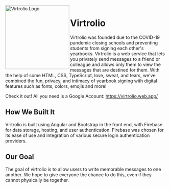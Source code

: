 <img align="left" src="https://github.com/virtrolio/virtrolio-site/blob/master/src/assets/images/logo_reg.png" width="200px" height="200px" alt="Virtrolio Logo">

# Virtrolio
Virtrolio was founded due to the COVID-19 pandemic closing schools and preventing students from signing each other's yearbooks. Virtrolio is a web service that lets you privately send messages to a friend or colleague and allows only them to view the messages that are destined for them. With the help of some HTML, CSS, TypeScript, love, sweat, and tears, we've combined the fun, privacy, and intimacy of yearbook signing with digital features such as fonts, colors, emojis and more! 

Check it out! All you need is a Google Account: https://virtrolio.web.app/

## How We Built It
Virtrolio is built using Angular and Bootstrap in the front end, with Firebase for data storage, hosting, and user authentication. Firebase was chosen for its ease of use and integration of various secure login authentication providers.

## Our Goal
The goal of virtrolio is to allow users to write memorable messages to one another. We hope to give everyone the chance to do this, even if they cannot physically be together.
